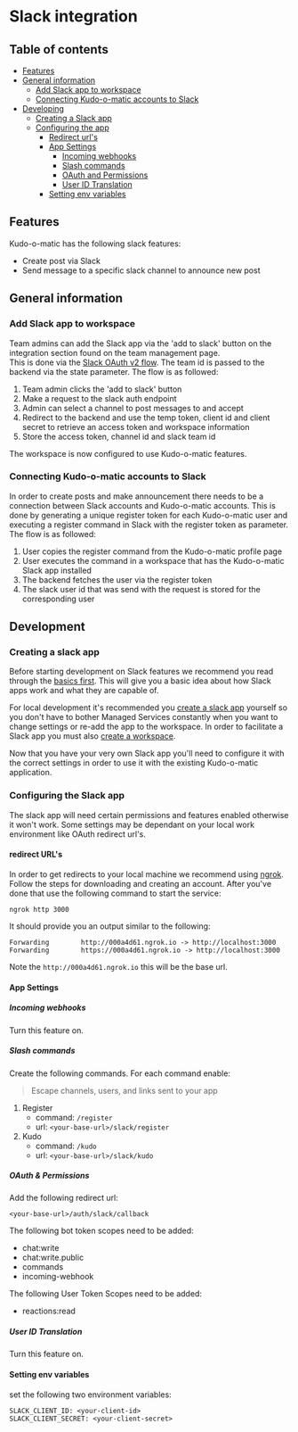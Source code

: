 
# Slack integration  
## Table of contents 
- [Features](#features)
- [General information](#general-information)
	- [Add Slack app to workspace](#add-to-workspace)
	- [Connecting Kudo-o-matic accounts to Slack](#register-accounts)
- [Developing](#development)
	- [Creating a Slack app](#create-app)
	- [Configuring the app](#configure-app)
	    - [Redirect url's](#redirect-url)
	    - [App Settings](#app-settings)
    	    - [Incoming webhooks](#incoming-webhooks)
    	    - [Slash commands](#slash-commands)
    	    - [OAuth and Permissions](#oauth)
    	    - [User ID Translation](#id-translation)
    	- [Setting env variables](#env-variables)

<a  name="features"></a>
## Features
Kudo-o-matic has the following slack features:  
- Create post via Slack  
- Send message to a specific slack channel to announce new post  


<a  name="general-information"></a>
## General information
<a  name="add-to-workspace"></a>
### Add Slack app to workspace
Team admins can add the Slack app via the 'add to slack' button on the integration section found on the team management page.  
This is done via the [Slack OAuth v2 flow](https://api.slack.com/authentication/oauth-v2). The team id is passed to the backend via the state parameter. The flow is as followed:

1. Team admin clicks the 'add to slack' button
2. Make a request to the slack auth endpoint
3. Admin can select a channel to post messages to and accept
4. Redirect to the backend and use the temp token, client id and client secret to retrieve an access token and workspace information
5. Store the access token, channel id and slack team id

The workspace is now configured to use Kudo-o-matic features.

<a  name="register-accounts"></a>
### Connecting Kudo-o-matic accounts to Slack
In order to create posts and make announcement there needs to be a connection between Slack accounts and Kudo-o-matic accounts. This is done by generating a unique register token for each Kudo-o-matic user and executing a register command in Slack with the register token as parameter. The flow is as followed:

1. User copies the register command from the Kudo-o-matic profile page
2. User executes the command in a workspace that has the Kudo-o-matic Slack app installed
3. The backend fetches the user via the register token
4. The slack user id that was send with the request is stored for the corresponding user

<a  name="development"></a>
## Development
<a  name="create-app"></a>
### Creating a slack app
Before starting development on Slack features we recommend you read through the [basics first](https://api.slack.com/start/overview). This will give you a basic idea about how Slack apps work and what they are capable of.

For local development it's recommended you [create a slack app](https://api.slack.com/apps?new_app=1) yourself so you don't have to bother Managed Services constantly when you want to change settings or re-add the app to the workspace. In order to facilitate a Slack app you must also [create a workspace](https://slack.com/create#email).

Now that you have your very own Slack app you'll need to configure it with the correct settings in order to use it with the existing Kudo-o-matic application.

<a  name="configure-app"></a>
### Configuring the Slack app
The slack app will need certain permissions and features enabled otherwise it won't work. Some settings may be dependant on your local work environment like OAuth redirect url's. 
<a  name="redirect-url"></a>
#### redirect URL's
In order to get redirects to your local machine we recommend using [ngrok](https://ngrok.com/download). Follow the steps for downloading and creating an account. After you've done that use the following command to start the service:

    ngrok http 3000

It should provide you an output similar to the following:

    Forwarding        http://000a4d61.ngrok.io -> http://localhost:3000
    Forwarding        https://000a4d61.ngrok.io -> http://localhost:3000

Note the `http://000a4d61.ngrok.io` this will be the base url.

<a  name="app-settings"></a>
#### App Settings
<a  name="incoming-webhooks"></a>
##### Incoming webhooks
Turn this feature on.

<a  name="slash-commands"></a>
##### Slash commands
Create the following commands.
For each command enable:
> Escape channels, users, and links sent to your app

 1. Register
	 - command: `/register`
	 - url: `<your-base-url>/slack/register`
2. Kudo
	- command: `/kudo`
	- url: `<your-base-url>/slack/kudo`

<a  name="oauth"></a>
##### OAuth & Permissions
Add the following redirect url:

    <your-base-url>/auth/slack/callback
The following bot token scopes need to be added:
- chat:write
- chat:write.public
- commands
- incoming-webhook

The following User Token Scopes need to be added:
- reactions:read

<a  name="id-translation"></a>
##### User ID Translation
Turn this feature on.

<a  name="env-variables"></a>
#### Setting env variables
set the following two environment variables:

    SLACK_CLIENT_ID: <your-client-id>
    SLACK_CLIENT_SECRET: <your-client-secret>

	

